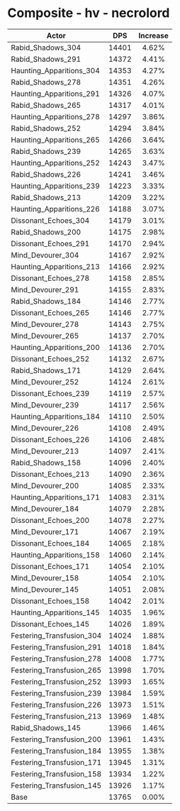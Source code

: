 # Composite - hv - necrolord
| Actor | DPS | Increase |
|---|:---:|:---:|
|Rabid_Shadows_304|14401|4.62%|
|Rabid_Shadows_291|14372|4.41%|
|Haunting_Apparitions_304|14353|4.27%|
|Rabid_Shadows_278|14351|4.26%|
|Haunting_Apparitions_291|14326|4.07%|
|Rabid_Shadows_265|14317|4.01%|
|Haunting_Apparitions_278|14297|3.86%|
|Rabid_Shadows_252|14294|3.84%|
|Haunting_Apparitions_265|14266|3.64%|
|Rabid_Shadows_239|14265|3.63%|
|Haunting_Apparitions_252|14243|3.47%|
|Rabid_Shadows_226|14241|3.46%|
|Haunting_Apparitions_239|14223|3.33%|
|Rabid_Shadows_213|14209|3.22%|
|Haunting_Apparitions_226|14188|3.07%|
|Dissonant_Echoes_304|14179|3.01%|
|Rabid_Shadows_200|14175|2.98%|
|Dissonant_Echoes_291|14170|2.94%|
|Mind_Devourer_304|14167|2.92%|
|Haunting_Apparitions_213|14166|2.92%|
|Dissonant_Echoes_278|14158|2.85%|
|Mind_Devourer_291|14155|2.83%|
|Rabid_Shadows_184|14146|2.77%|
|Dissonant_Echoes_265|14146|2.77%|
|Mind_Devourer_278|14143|2.75%|
|Mind_Devourer_265|14137|2.70%|
|Haunting_Apparitions_200|14136|2.70%|
|Dissonant_Echoes_252|14132|2.67%|
|Rabid_Shadows_171|14129|2.64%|
|Mind_Devourer_252|14124|2.61%|
|Dissonant_Echoes_239|14119|2.57%|
|Mind_Devourer_239|14117|2.56%|
|Haunting_Apparitions_184|14110|2.50%|
|Mind_Devourer_226|14108|2.49%|
|Dissonant_Echoes_226|14106|2.48%|
|Mind_Devourer_213|14097|2.41%|
|Rabid_Shadows_158|14096|2.40%|
|Dissonant_Echoes_213|14090|2.36%|
|Mind_Devourer_200|14085|2.33%|
|Haunting_Apparitions_171|14083|2.31%|
|Mind_Devourer_184|14079|2.28%|
|Dissonant_Echoes_200|14078|2.27%|
|Mind_Devourer_171|14067|2.19%|
|Dissonant_Echoes_184|14065|2.18%|
|Haunting_Apparitions_158|14060|2.14%|
|Dissonant_Echoes_171|14054|2.10%|
|Mind_Devourer_158|14054|2.10%|
|Mind_Devourer_145|14051|2.08%|
|Dissonant_Echoes_158|14042|2.01%|
|Haunting_Apparitions_145|14035|1.96%|
|Dissonant_Echoes_145|14026|1.89%|
|Festering_Transfusion_304|14024|1.88%|
|Festering_Transfusion_291|14018|1.84%|
|Festering_Transfusion_278|14008|1.77%|
|Festering_Transfusion_265|13998|1.70%|
|Festering_Transfusion_252|13993|1.65%|
|Festering_Transfusion_239|13984|1.59%|
|Festering_Transfusion_226|13973|1.51%|
|Festering_Transfusion_213|13969|1.48%|
|Rabid_Shadows_145|13966|1.46%|
|Festering_Transfusion_200|13961|1.43%|
|Festering_Transfusion_184|13955|1.38%|
|Festering_Transfusion_171|13945|1.31%|
|Festering_Transfusion_158|13934|1.22%|
|Festering_Transfusion_145|13926|1.17%|
|Base|13765|0.00%|
